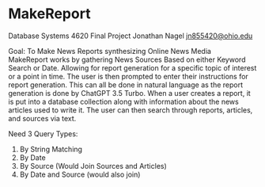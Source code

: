 # MakeReport
Database Systems 4620 Final Project
Jonathan Nagel jn855420@ohio.edu

Goal: To Make News Reports synthesizing Online News Media  
MakeReport works by gathering News Sources Based on either Keyword Search or Date. Allowing for report generation for a specific topic of interest or a point in time. The user is then prompted to enter their instructions for report generation. This can all be done in natural language as the report generation is done by ChatGPT 3.5 Turbo. When a user creates a report, it is put into a database collection along with information about the news articles used to write it. The user can then search through reports, articles, and sources via text.

Need 3 Query Types:
1. By String Matching
2. By Date
3. By Source (Would Join Sources and Articles)
4. By Date and Source (would also join)

